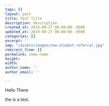 ```yaml
---
tags: []
layout: post
title: Test Title
description: description
created_at: 2019-09-27 00:00:00 -0500
updated_at: 2019-09-27 00:00:00 -0500
categories: []
excerpt: ''
img: "/assets/images/new-student-referral.jpg"
redirect_from: []
permalink: some-name
height: 
width: 
author_name: ''
author_email: ''

---
```

Hello There

the is a test.